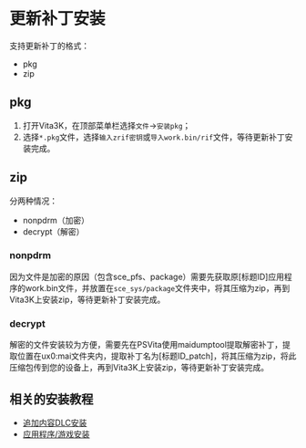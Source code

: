 # 更新补丁安装
支持更新补丁的格式：
- pkg
- zip

## pkg
1. 打开Vita3K，在顶部菜单栏选择`文件`->`安装pkg`；
2. 选择`*.pkg`文件，选择`输入zrif密钥`或`导入work.bin/rif`文件，等待更新补丁安装完成。

## zip
分两种情况：
- nonpdrm（加密）
- decrypt（解密）

### nonpdrm
因为文件是加密的原因（包含sce_pfs、package）需要先获取原[标题ID]应用程序的work.bin文件，并放置在`sce_sys/package`文件夹中，将其压缩为zip，再到Vita3K上安装zip，等待更新补丁安装完成。

### decrypt
解密的文件安装较为方便，需要先在PSVita使用maidumptool提取解密补丁，提取位置在ux0:mai文件夹内，提取补丁名为[标题ID_patch]，将其压缩为zip，将此压缩包传到您的设备上，再到Vita3K上安装zip，等待更新补丁安装完成。

## 相关的安装教程
- [追加内容DLC安装](http://croden1999.github.io/Vita3K-Quick-Guide/addcont)
- [应用程序/游戏安装](http://croden1999.github.io/Vita3K-Quick-Guide/app)
